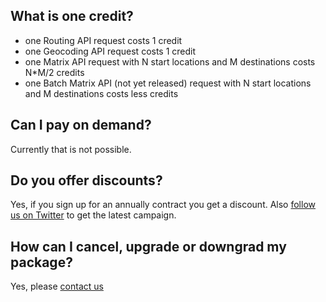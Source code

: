 ## What is one credit?

 * one Routing API request costs 1 credit
 * one Geocoding API request costs 1 credit
 * one Matrix API request with N start locations and M destinations costs N*M/2 credits
 * one Batch Matrix API (not yet released) request with N start locations and M destinations costs less credits

## Can I pay on demand?

Currently that is not possible.

## Do you offer discounts?

Yes, if you sign up for an annually contract you get a discount. Also [follow us on Twitter](https://twitter.com/graphhopper) to get the latest campaign.

## How can I cancel, upgrade or downgrad my package?

Yes, please [contact us](https://graphhopper.com/#contact)
